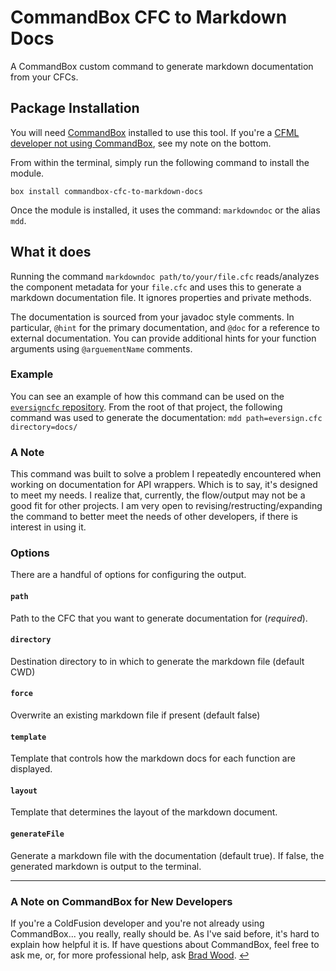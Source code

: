 # CommandBox CFC to Markdown Docs

A CommandBox custom command to generate markdown documentation from your CFCs.

## Package Installation

You will need [CommandBox](https://www.ortussolutions.com/products/commandbox) installed to use this tool. If you're a [CFML developer not using CommandBox](#a-note-on-commandbox-for-new-developers), see my note on the bottom.

From within the terminal, simply run the following command to install the module.

```shell
box install commandbox-cfc-to-markdown-docs
```

Once the module is installed, it uses the command: `markdowndoc` or the alias `mdd`.

## What it does

Running the command `markdowndoc path/to/your/file.cfc` reads/analyzes the component metadata for your `file.cfc` and uses this to generate a markdown documentation file. It ignores properties and private methods.

The documentation is sourced from your javadoc style comments. In particular, `@hint` for the primary documentation, and `@doc` for a reference to external documentation. You can provide additional hints for your function arguments using `@arguementName` comments.

### Example

You can see an example of how this command can be used on the [`eversigncfc` repository](https://github.com/mjclemente/eversigncfc). From the root of that project, the following command was used to generate the documentation: `mdd path=eversign.cfc directory=docs/`

### A Note

This command was built to solve a problem I repeatedly encountered when working on documentation for API wrappers. Which is to say, it's designed to meet my needs. I realize that, currently, the flow/output may not be a good fit for other projects. I am very open to revising/restructing/expanding the command to better meet the needs of other developers, if there is interest in using it.

### Options

There are a handful of options for configuring the output.

#### `path`

Path to the CFC that you want to generate documentation for (*required*).

#### `directory`

Destination directory to in which to generate the markdown file (default CWD)

#### `force`

Overwrite an existing markdown file if present (default false)

#### `template`

Template that controls how the markdown docs for each function are displayed.

#### `layout`

Template that determines the layout of the markdown document.

#### `generateFile`

Generate a markdown file with the documentation (default true). If false, the generated markdown is output to the terminal.

___

### A Note on CommandBox for New Developers

If you're a ColdFusion developer and you're not already using CommandBox... you really, really should be. As I've said before, it's hard to explain how helpful it is. If have questions about CommandBox, feel free to ask me, or, for more professional help, ask [Brad Wood](https://twitter.com/bdw429s). [↩](#package-installation)
